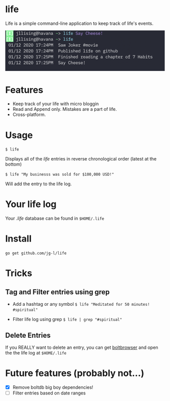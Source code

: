 # life

Life is a simple command-line application to keep track of life's events.

![life in action](screeenshot.png)

# Features
- Keep track of your life with micro bloggin
- Read and Append only. Mistakes are a part of life.
- Cross-platform.

# Usage

`$ life`

Displays all of the _life_ entries in reverse chronological order (latest at the bottom)

`$ life "My businesss was sold for $100,000 USD!"`

Will add the entry to the life log.

# Your life log

Your _.life_ database can be found in `$HOME/.life`

# Install

`go get github.com/jg-l/life`

# Tricks

## Tag and Filter entries using grep

- Add a hashtag or any symbol
`$ life "Meditated for 50 minutes! #spiritual"`

- Filter life log using grep
`$ life | grep "#spiritual"`

## Delete Entries

If you REALLY want to delete an entry, you can get [boltbrowser](https://github.com/br0xen/boltbrowser) and open the the life log at `$HOME/.life`



# Future features (probably not...)
- [x] Remove boltdb big boy dependencies!
- [ ] Filter entries based on date ranges
